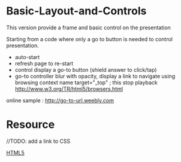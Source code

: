 # Basic-Layout-and-Controls
This version provide a frame and basic control on the presentation

Starting from a code where only a go to button is needed to control presentation.
* auto-start
* refresh page to re-start
* control display a go-to button (shield answer to click/tap)
* go-to controller blur with opacity, display a link to navigate using browsing context name target="_top" ; this stop playback
http://www.w3.org/TR/html5/browsers.html


online sample : http://go-to-url.weebly.com




# Resource
//TODO: add a link to CSS

[HTML5](http://www.w3.org/TR/html5/single-page.html)
